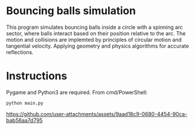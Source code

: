 # Bouncing balls simulation
This program simulates bouncing balls inside a circle with a spinning arc sector, where balls interact based on their position relative to the arc. The motion and collisions are implemted by principles of circular motion and tangential velocity. 
Applying geometry and physics algorithms for accurate reflections.

# Instructions
Pygame and Python3 are required.
From cmd/PowerShell:

``` python main.py ```

https://github.com/user-attachments/assets/9aad18c9-0680-4454-90ca-bab56aa7d795

